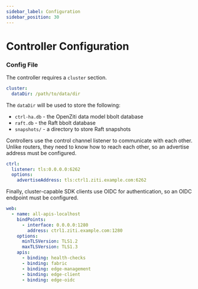 ```yaml
---
sidebar_label: Configuration
sidebar_position: 30
---
```


# Controller Configuration

### Config File

The controller requires a `cluster` section.

```yaml
cluster:
  dataDir: /path/to/data/dir
```

The `dataDir` will be used to store the following:

* `ctrl-ha.db` - the OpenZiti data model bbolt database
* `raft.db` - the Raft bbolt database
* `snapshots/` - a directory to store Raft snapshots

Controllers use the control channel listener to communicate with each other. Unlike
routers, they need to know how to reach each other, so an advertise address must
be configured.

```yaml
ctrl:
  listener: tls:0.0.0.0:6262
  options:
    advertiseAddress: tls:ctrl1.ziti.example.com:6262
```
 
Finally, cluster-capable SDK clients use OIDC for authentication, so an OIDC endpoint must be configured.

```yaml
web:
  - name: all-apis-localhost
    bindPoints:
      - interface: 0.0.0.0:1280
        address: ctrl1.ziti.example.com:1280
    options:
      minTLSVersion: TLS1.2
      maxTLSVersion: TLS1.3
    apis:
      - binding: health-checks
      - binding: fabric
      - binding: edge-management
      - binding: edge-client
      - binding: edge-oidc
```
